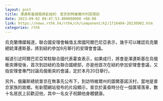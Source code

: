 ```yaml
---
layout: post
title: 澤連斯基據報將赴紐約　普京到特維爾州村莊探訪
date: 2023-09-02 08:47:53.000000000 +08:00
link: https://news.rthk.hk/rthk/ch/component/k2/1716404-20230902.htm
categories: rthk
---
```


烏克蘭傳媒報道，聯合國安理會輪值主席國阿爾巴尼亞表示，幾乎可以確認烏克蘭總統澤連斯基，將到紐約參加9月舉行的安理會會議。

報道引述阿爾巴尼亞常駐聯合國代表霍查表示，如果成行，將會是澤連斯基在烏俄衝突爆發後，首次到訪紐約及聯合國總部，亦是他首次在紐約參加安理會會議，又指安理會專門討論烏俄衝突的會議，定於本月20日舉行。

另外，俄羅斯總統普京在無事先公布下，到訪特維爾州的圖爾基諾沃村，當地是普京家族的故鄉。有新聞網站發布的片段顯示，普京於黃昏時分在一個廣場落車，數十名居民上前歡迎他，其中一名女子祝願他身體健康。
